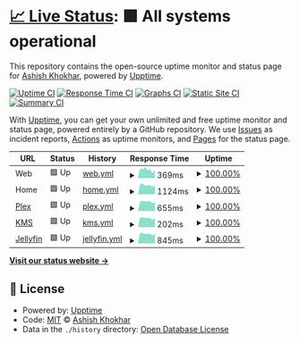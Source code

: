 # [📈 Live Status](https://ashish-khokhar.github.io): <!--live status--> **🟩 All systems operational**

This repository contains the open-source uptime monitor and status page for [Ashish Khokhar](ashishkhokhar.com), powered by [Upptime](https://github.com/upptime/upptime).

[![Uptime CI](https://github.com/ashish-khokhar/services-status/workflows/Uptime%20CI/badge.svg)](https://github.com/ashish-khokhar/services-status/actions?query=workflow%3A%22Uptime+CI%22)
[![Response Time CI](https://github.com/ashish-khokhar/services-status/workflows/Response%20Time%20CI/badge.svg)](https://github.com/ashish-khokhar/services-status/actions?query=workflow%3A%22Response+Time+CI%22)
[![Graphs CI](https://github.com/ashish-khokhar/services-status/workflows/Graphs%20CI/badge.svg)](https://github.com/ashish-khokhar/services-status/actions?query=workflow%3A%22Graphs+CI%22)
[![Static Site CI](https://github.com/ashish-khokhar/services-status/workflows/Static%20Site%20CI/badge.svg)](https://github.com/ashish-khokhar/services-status/actions?query=workflow%3A%22Static+Site+CI%22)
[![Summary CI](https://github.com/ashish-khokhar/services-status/workflows/Summary%20CI/badge.svg)](https://github.com/ashish-khokhar/services-status/actions?query=workflow%3A%22Summary+CI%22)

With [Upptime](https://upptime.js.org), you can get your own unlimited and free uptime monitor and status page, powered entirely by a GitHub repository. We use [Issues](https://github.com/ashish-khokhar/services-status/issues) as incident reports, [Actions](https://github.com/ashish-khokhar/services-status/actions) as uptime monitors, and [Pages](https://ashish-khokhar.github.io) for the status page.

<!--start: status pages-->
<!-- This summary is generated by Upptime (https://github.com/upptime/upptime) -->
<!-- Do not edit this manually, your changes will be overwritten -->
<!-- prettier-ignore -->
| URL | Status | History | Response Time | Uptime |
| --- | ------ | ------- | ------------- | ------ |
| <img alt="" src="https://icons.duckduckgo.com/ip3/www.ashishkhokhar.com.ico" height="13"> Web | 🟩 Up | [web.yml](https://github.com/ashish-khokhar/services-status/commits/HEAD/history/web.yml) | <details><summary><img alt="Response time graph" src="./graphs/web/response-time-week.png" height="20"> 369ms</summary><br><a href="https://ashish-khokhar.github.io/services-status/history/web"><img alt="Response time 2561" src="https://img.shields.io/endpoint?url=https%3A%2F%2Fraw.githubusercontent.com%2Fashish-khokhar%2Fservices-status%2FHEAD%2Fapi%2Fweb%2Fresponse-time.json"></a><br><a href="https://ashish-khokhar.github.io/services-status/history/web"><img alt="24-hour response time 352" src="https://img.shields.io/endpoint?url=https%3A%2F%2Fraw.githubusercontent.com%2Fashish-khokhar%2Fservices-status%2FHEAD%2Fapi%2Fweb%2Fresponse-time-day.json"></a><br><a href="https://ashish-khokhar.github.io/services-status/history/web"><img alt="7-day response time 369" src="https://img.shields.io/endpoint?url=https%3A%2F%2Fraw.githubusercontent.com%2Fashish-khokhar%2Fservices-status%2FHEAD%2Fapi%2Fweb%2Fresponse-time-week.json"></a><br><a href="https://ashish-khokhar.github.io/services-status/history/web"><img alt="30-day response time 1221" src="https://img.shields.io/endpoint?url=https%3A%2F%2Fraw.githubusercontent.com%2Fashish-khokhar%2Fservices-status%2FHEAD%2Fapi%2Fweb%2Fresponse-time-month.json"></a><br><a href="https://ashish-khokhar.github.io/services-status/history/web"><img alt="1-year response time 2852" src="https://img.shields.io/endpoint?url=https%3A%2F%2Fraw.githubusercontent.com%2Fashish-khokhar%2Fservices-status%2FHEAD%2Fapi%2Fweb%2Fresponse-time-year.json"></a></details> | <details><summary><a href="https://ashish-khokhar.github.io/services-status/history/web">100.00%</a></summary><a href="https://ashish-khokhar.github.io/services-status/history/web"><img alt="All-time uptime 90.16%" src="https://img.shields.io/endpoint?url=https%3A%2F%2Fraw.githubusercontent.com%2Fashish-khokhar%2Fservices-status%2FHEAD%2Fapi%2Fweb%2Fuptime.json"></a><br><a href="https://ashish-khokhar.github.io/services-status/history/web"><img alt="24-hour uptime 100.00%" src="https://img.shields.io/endpoint?url=https%3A%2F%2Fraw.githubusercontent.com%2Fashish-khokhar%2Fservices-status%2FHEAD%2Fapi%2Fweb%2Fuptime-day.json"></a><br><a href="https://ashish-khokhar.github.io/services-status/history/web"><img alt="7-day uptime 100.00%" src="https://img.shields.io/endpoint?url=https%3A%2F%2Fraw.githubusercontent.com%2Fashish-khokhar%2Fservices-status%2FHEAD%2Fapi%2Fweb%2Fuptime-week.json"></a><br><a href="https://ashish-khokhar.github.io/services-status/history/web"><img alt="30-day uptime 100.00%" src="https://img.shields.io/endpoint?url=https%3A%2F%2Fraw.githubusercontent.com%2Fashish-khokhar%2Fservices-status%2FHEAD%2Fapi%2Fweb%2Fuptime-month.json"></a><br><a href="https://ashish-khokhar.github.io/services-status/history/web"><img alt="1-year uptime 88.33%" src="https://img.shields.io/endpoint?url=https%3A%2F%2Fraw.githubusercontent.com%2Fashish-khokhar%2Fservices-status%2FHEAD%2Fapi%2Fweb%2Fuptime-year.json"></a></details>
| <img alt="" src="https://icons.duckduckgo.com/ip3/home.ashishkhokhar.com.ico" height="13"> Home | 🟩 Up | [home.yml](https://github.com/ashish-khokhar/services-status/commits/HEAD/history/home.yml) | <details><summary><img alt="Response time graph" src="./graphs/home/response-time-week.png" height="20"> 1124ms</summary><br><a href="https://ashish-khokhar.github.io/services-status/history/home"><img alt="Response time 548" src="https://img.shields.io/endpoint?url=https%3A%2F%2Fraw.githubusercontent.com%2Fashish-khokhar%2Fservices-status%2FHEAD%2Fapi%2Fhome%2Fresponse-time.json"></a><br><a href="https://ashish-khokhar.github.io/services-status/history/home"><img alt="24-hour response time 1084" src="https://img.shields.io/endpoint?url=https%3A%2F%2Fraw.githubusercontent.com%2Fashish-khokhar%2Fservices-status%2FHEAD%2Fapi%2Fhome%2Fresponse-time-day.json"></a><br><a href="https://ashish-khokhar.github.io/services-status/history/home"><img alt="7-day response time 1124" src="https://img.shields.io/endpoint?url=https%3A%2F%2Fraw.githubusercontent.com%2Fashish-khokhar%2Fservices-status%2FHEAD%2Fapi%2Fhome%2Fresponse-time-week.json"></a><br><a href="https://ashish-khokhar.github.io/services-status/history/home"><img alt="30-day response time 1117" src="https://img.shields.io/endpoint?url=https%3A%2F%2Fraw.githubusercontent.com%2Fashish-khokhar%2Fservices-status%2FHEAD%2Fapi%2Fhome%2Fresponse-time-month.json"></a><br><a href="https://ashish-khokhar.github.io/services-status/history/home"><img alt="1-year response time 566" src="https://img.shields.io/endpoint?url=https%3A%2F%2Fraw.githubusercontent.com%2Fashish-khokhar%2Fservices-status%2FHEAD%2Fapi%2Fhome%2Fresponse-time-year.json"></a></details> | <details><summary><a href="https://ashish-khokhar.github.io/services-status/history/home">100.00%</a></summary><a href="https://ashish-khokhar.github.io/services-status/history/home"><img alt="All-time uptime 99.65%" src="https://img.shields.io/endpoint?url=https%3A%2F%2Fraw.githubusercontent.com%2Fashish-khokhar%2Fservices-status%2FHEAD%2Fapi%2Fhome%2Fuptime.json"></a><br><a href="https://ashish-khokhar.github.io/services-status/history/home"><img alt="24-hour uptime 100.00%" src="https://img.shields.io/endpoint?url=https%3A%2F%2Fraw.githubusercontent.com%2Fashish-khokhar%2Fservices-status%2FHEAD%2Fapi%2Fhome%2Fuptime-day.json"></a><br><a href="https://ashish-khokhar.github.io/services-status/history/home"><img alt="7-day uptime 100.00%" src="https://img.shields.io/endpoint?url=https%3A%2F%2Fraw.githubusercontent.com%2Fashish-khokhar%2Fservices-status%2FHEAD%2Fapi%2Fhome%2Fuptime-week.json"></a><br><a href="https://ashish-khokhar.github.io/services-status/history/home"><img alt="30-day uptime 100.00%" src="https://img.shields.io/endpoint?url=https%3A%2F%2Fraw.githubusercontent.com%2Fashish-khokhar%2Fservices-status%2FHEAD%2Fapi%2Fhome%2Fuptime-month.json"></a><br><a href="https://ashish-khokhar.github.io/services-status/history/home"><img alt="1-year uptime 99.62%" src="https://img.shields.io/endpoint?url=https%3A%2F%2Fraw.githubusercontent.com%2Fashish-khokhar%2Fservices-status%2FHEAD%2Fapi%2Fhome%2Fuptime-year.json"></a></details>
| <img alt="" src="https://icons.duckduckgo.com/ip3/plex.home.ashishkhokhar.com.ico" height="13"> [Plex](http://plex.home.ashishkhokhar.com:32400/web/index.html) | 🟩 Up | [plex.yml](https://github.com/ashish-khokhar/services-status/commits/HEAD/history/plex.yml) | <details><summary><img alt="Response time graph" src="./graphs/plex/response-time-week.png" height="20"> 655ms</summary><br><a href="https://ashish-khokhar.github.io/services-status/history/plex"><img alt="Response time 493" src="https://img.shields.io/endpoint?url=https%3A%2F%2Fraw.githubusercontent.com%2Fashish-khokhar%2Fservices-status%2FHEAD%2Fapi%2Fplex%2Fresponse-time.json"></a><br><a href="https://ashish-khokhar.github.io/services-status/history/plex"><img alt="24-hour response time 628" src="https://img.shields.io/endpoint?url=https%3A%2F%2Fraw.githubusercontent.com%2Fashish-khokhar%2Fservices-status%2FHEAD%2Fapi%2Fplex%2Fresponse-time-day.json"></a><br><a href="https://ashish-khokhar.github.io/services-status/history/plex"><img alt="7-day response time 655" src="https://img.shields.io/endpoint?url=https%3A%2F%2Fraw.githubusercontent.com%2Fashish-khokhar%2Fservices-status%2FHEAD%2Fapi%2Fplex%2Fresponse-time-week.json"></a><br><a href="https://ashish-khokhar.github.io/services-status/history/plex"><img alt="30-day response time 657" src="https://img.shields.io/endpoint?url=https%3A%2F%2Fraw.githubusercontent.com%2Fashish-khokhar%2Fservices-status%2FHEAD%2Fapi%2Fplex%2Fresponse-time-month.json"></a><br><a href="https://ashish-khokhar.github.io/services-status/history/plex"><img alt="1-year response time 503" src="https://img.shields.io/endpoint?url=https%3A%2F%2Fraw.githubusercontent.com%2Fashish-khokhar%2Fservices-status%2FHEAD%2Fapi%2Fplex%2Fresponse-time-year.json"></a></details> | <details><summary><a href="https://ashish-khokhar.github.io/services-status/history/plex">100.00%</a></summary><a href="https://ashish-khokhar.github.io/services-status/history/plex"><img alt="All-time uptime 99.68%" src="https://img.shields.io/endpoint?url=https%3A%2F%2Fraw.githubusercontent.com%2Fashish-khokhar%2Fservices-status%2FHEAD%2Fapi%2Fplex%2Fuptime.json"></a><br><a href="https://ashish-khokhar.github.io/services-status/history/plex"><img alt="24-hour uptime 100.00%" src="https://img.shields.io/endpoint?url=https%3A%2F%2Fraw.githubusercontent.com%2Fashish-khokhar%2Fservices-status%2FHEAD%2Fapi%2Fplex%2Fuptime-day.json"></a><br><a href="https://ashish-khokhar.github.io/services-status/history/plex"><img alt="7-day uptime 100.00%" src="https://img.shields.io/endpoint?url=https%3A%2F%2Fraw.githubusercontent.com%2Fashish-khokhar%2Fservices-status%2FHEAD%2Fapi%2Fplex%2Fuptime-week.json"></a><br><a href="https://ashish-khokhar.github.io/services-status/history/plex"><img alt="30-day uptime 100.00%" src="https://img.shields.io/endpoint?url=https%3A%2F%2Fraw.githubusercontent.com%2Fashish-khokhar%2Fservices-status%2FHEAD%2Fapi%2Fplex%2Fuptime-month.json"></a><br><a href="https://ashish-khokhar.github.io/services-status/history/plex"><img alt="1-year uptime 99.65%" src="https://img.shields.io/endpoint?url=https%3A%2F%2Fraw.githubusercontent.com%2Fashish-khokhar%2Fservices-status%2FHEAD%2Fapi%2Fplex%2Fuptime-year.json"></a></details>
| <img alt="" src="https://icons.duckduckgo.com/ip3/null.ico" height="13"> [KMS](kms.ashishkhokhar.com) | 🟩 Up | [kms.yml](https://github.com/ashish-khokhar/services-status/commits/HEAD/history/kms.yml) | <details><summary><img alt="Response time graph" src="./graphs/kms/response-time-week.png" height="20"> 202ms</summary><br><a href="https://ashish-khokhar.github.io/services-status/history/kms"><img alt="Response time 199" src="https://img.shields.io/endpoint?url=https%3A%2F%2Fraw.githubusercontent.com%2Fashish-khokhar%2Fservices-status%2FHEAD%2Fapi%2Fkms%2Fresponse-time.json"></a><br><a href="https://ashish-khokhar.github.io/services-status/history/kms"><img alt="24-hour response time 203" src="https://img.shields.io/endpoint?url=https%3A%2F%2Fraw.githubusercontent.com%2Fashish-khokhar%2Fservices-status%2FHEAD%2Fapi%2Fkms%2Fresponse-time-day.json"></a><br><a href="https://ashish-khokhar.github.io/services-status/history/kms"><img alt="7-day response time 202" src="https://img.shields.io/endpoint?url=https%3A%2F%2Fraw.githubusercontent.com%2Fashish-khokhar%2Fservices-status%2FHEAD%2Fapi%2Fkms%2Fresponse-time-week.json"></a><br><a href="https://ashish-khokhar.github.io/services-status/history/kms"><img alt="30-day response time 201" src="https://img.shields.io/endpoint?url=https%3A%2F%2Fraw.githubusercontent.com%2Fashish-khokhar%2Fservices-status%2FHEAD%2Fapi%2Fkms%2Fresponse-time-month.json"></a><br><a href="https://ashish-khokhar.github.io/services-status/history/kms"><img alt="1-year response time 199" src="https://img.shields.io/endpoint?url=https%3A%2F%2Fraw.githubusercontent.com%2Fashish-khokhar%2Fservices-status%2FHEAD%2Fapi%2Fkms%2Fresponse-time-year.json"></a></details> | <details><summary><a href="https://ashish-khokhar.github.io/services-status/history/kms">100.00%</a></summary><a href="https://ashish-khokhar.github.io/services-status/history/kms"><img alt="All-time uptime 99.63%" src="https://img.shields.io/endpoint?url=https%3A%2F%2Fraw.githubusercontent.com%2Fashish-khokhar%2Fservices-status%2FHEAD%2Fapi%2Fkms%2Fuptime.json"></a><br><a href="https://ashish-khokhar.github.io/services-status/history/kms"><img alt="24-hour uptime 100.00%" src="https://img.shields.io/endpoint?url=https%3A%2F%2Fraw.githubusercontent.com%2Fashish-khokhar%2Fservices-status%2FHEAD%2Fapi%2Fkms%2Fuptime-day.json"></a><br><a href="https://ashish-khokhar.github.io/services-status/history/kms"><img alt="7-day uptime 100.00%" src="https://img.shields.io/endpoint?url=https%3A%2F%2Fraw.githubusercontent.com%2Fashish-khokhar%2Fservices-status%2FHEAD%2Fapi%2Fkms%2Fuptime-week.json"></a><br><a href="https://ashish-khokhar.github.io/services-status/history/kms"><img alt="30-day uptime 100.00%" src="https://img.shields.io/endpoint?url=https%3A%2F%2Fraw.githubusercontent.com%2Fashish-khokhar%2Fservices-status%2FHEAD%2Fapi%2Fkms%2Fuptime-month.json"></a><br><a href="https://ashish-khokhar.github.io/services-status/history/kms"><img alt="1-year uptime 99.63%" src="https://img.shields.io/endpoint?url=https%3A%2F%2Fraw.githubusercontent.com%2Fashish-khokhar%2Fservices-status%2FHEAD%2Fapi%2Fkms%2Fuptime-year.json"></a></details>
| <img alt="" src="https://icons.duckduckgo.com/ip3/jellyfin.home.ashishkhokhar.com.ico" height="13"> [Jellyfin](https://jellyfin.home.ashishkhokhar.com/web/) | 🟩 Up | [jellyfin.yml](https://github.com/ashish-khokhar/services-status/commits/HEAD/history/jellyfin.yml) | <details><summary><img alt="Response time graph" src="./graphs/jellyfin/response-time-week.png" height="20"> 845ms</summary><br><a href="https://ashish-khokhar.github.io/services-status/history/jellyfin"><img alt="Response time 849" src="https://img.shields.io/endpoint?url=https%3A%2F%2Fraw.githubusercontent.com%2Fashish-khokhar%2Fservices-status%2FHEAD%2Fapi%2Fjellyfin%2Fresponse-time.json"></a><br><a href="https://ashish-khokhar.github.io/services-status/history/jellyfin"><img alt="24-hour response time 870" src="https://img.shields.io/endpoint?url=https%3A%2F%2Fraw.githubusercontent.com%2Fashish-khokhar%2Fservices-status%2FHEAD%2Fapi%2Fjellyfin%2Fresponse-time-day.json"></a><br><a href="https://ashish-khokhar.github.io/services-status/history/jellyfin"><img alt="7-day response time 845" src="https://img.shields.io/endpoint?url=https%3A%2F%2Fraw.githubusercontent.com%2Fashish-khokhar%2Fservices-status%2FHEAD%2Fapi%2Fjellyfin%2Fresponse-time-week.json"></a><br><a href="https://ashish-khokhar.github.io/services-status/history/jellyfin"><img alt="30-day response time 867" src="https://img.shields.io/endpoint?url=https%3A%2F%2Fraw.githubusercontent.com%2Fashish-khokhar%2Fservices-status%2FHEAD%2Fapi%2Fjellyfin%2Fresponse-time-month.json"></a><br><a href="https://ashish-khokhar.github.io/services-status/history/jellyfin"><img alt="1-year response time 849" src="https://img.shields.io/endpoint?url=https%3A%2F%2Fraw.githubusercontent.com%2Fashish-khokhar%2Fservices-status%2FHEAD%2Fapi%2Fjellyfin%2Fresponse-time-year.json"></a></details> | <details><summary><a href="https://ashish-khokhar.github.io/services-status/history/jellyfin">100.00%</a></summary><a href="https://ashish-khokhar.github.io/services-status/history/jellyfin"><img alt="All-time uptime 99.44%" src="https://img.shields.io/endpoint?url=https%3A%2F%2Fraw.githubusercontent.com%2Fashish-khokhar%2Fservices-status%2FHEAD%2Fapi%2Fjellyfin%2Fuptime.json"></a><br><a href="https://ashish-khokhar.github.io/services-status/history/jellyfin"><img alt="24-hour uptime 100.00%" src="https://img.shields.io/endpoint?url=https%3A%2F%2Fraw.githubusercontent.com%2Fashish-khokhar%2Fservices-status%2FHEAD%2Fapi%2Fjellyfin%2Fuptime-day.json"></a><br><a href="https://ashish-khokhar.github.io/services-status/history/jellyfin"><img alt="7-day uptime 100.00%" src="https://img.shields.io/endpoint?url=https%3A%2F%2Fraw.githubusercontent.com%2Fashish-khokhar%2Fservices-status%2FHEAD%2Fapi%2Fjellyfin%2Fuptime-week.json"></a><br><a href="https://ashish-khokhar.github.io/services-status/history/jellyfin"><img alt="30-day uptime 100.00%" src="https://img.shields.io/endpoint?url=https%3A%2F%2Fraw.githubusercontent.com%2Fashish-khokhar%2Fservices-status%2FHEAD%2Fapi%2Fjellyfin%2Fuptime-month.json"></a><br><a href="https://ashish-khokhar.github.io/services-status/history/jellyfin"><img alt="1-year uptime 99.44%" src="https://img.shields.io/endpoint?url=https%3A%2F%2Fraw.githubusercontent.com%2Fashish-khokhar%2Fservices-status%2FHEAD%2Fapi%2Fjellyfin%2Fuptime-year.json"></a></details>

<!--end: status pages-->

[**Visit our status website →**](https://ashish-khokhar.github.io)

## 📄 License

- Powered by: [Upptime](https://github.com/upptime/upptime)
- Code: [MIT](./LICENSE) © [Ashish Khokhar](ashishkhokhar.com)
- Data in the `./history` directory: [Open Database License](https://opendatacommons.org/licenses/odbl/1-0/)
